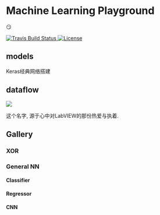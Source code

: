 # Machine Learning Playground
:smirk:
<p>
    <a href="https://travis-ci.org/SmirkCao/ML_Python">
        <img src="https://travis-ci.org/SmirkCao/ML_Python.svg?branch=dataflow" alt="Travis Build Status">
    </a>
		<a href="https://opensource.org/licenses/MIT" rel="nofollow">
        <img src="https://camo.githubusercontent.com/a2753323735099059bdc88b724534a1a6bd134ee/68747470733a2f2f696d672e736869656c64732e696f2f62616467652f4c6963656e73652d4d49542d627269676874677265656e2e737667" alt="License" data-canonical-src="https://img.shields.io/badge/License-MIT-brightgreen.svg" style="max-width:100%;">
    </a>
</p>

## models
Keras经典网络搭建
## dataflow
<p>
<a href="https://codecov.io/gh/SmirkCao/ML_Python">
  <img src="https://codecov.io/gh/SmirkCao/ML_Python/branch/dataflow/graph/badge.svg" />
</a>
</p>
这个名字, 源于心中对LabVIEW的那份热爱与执着. 

## Gallery
### XOR
### General NN
#### Classifier
#### Regressor
#### CNN


